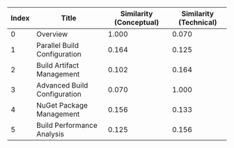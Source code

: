 | Index | Title | Similarity (Conceptual) | Similarity (Technical) |
|-------|-------|-------------------------|------------------------|
| 0 | Overview | 1.000 | 0.070 |
| 1 | Parallel Build Configuration | 0.164 | 0.125 |
| 2 | Build Artifact Management | 0.102 | 0.164 |
| 3 | Advanced Build Configuration | 0.070 | 1.000 |
| 4 | NuGet Package Management | 0.156 | 0.133 |
| 5 | Build Performance Analysis | 0.125 | 0.156 |

